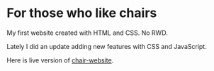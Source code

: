 # For those who like chairsMy first website created with HTML and CSS. No RWD.Lately I did an update adding new features with CSS and JavaScript.Here is live version of [chair-website](http://katgal.github.io/For-those-who-like-chairs/). 
 
